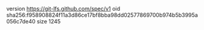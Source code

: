 version https://git-lfs.github.com/spec/v1
oid sha256:f958908824f11a3d86ce17bf8bba98dd02577869700b974b5b3995a056c7de40
size 1245
